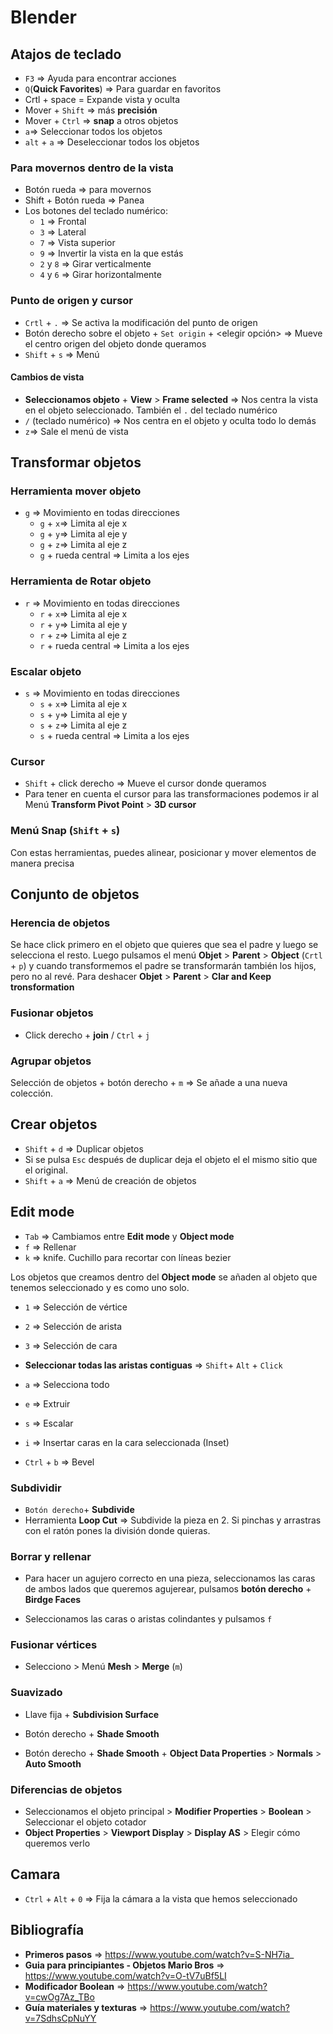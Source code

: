 # Blender

## Atajos de teclado
 * `F3` => Ayuda para encontrar acciones
 * `Q`(**Quick Favorites**) => Para guardar en favoritos
 * Crtl + space = Expande vista y oculta
 * Mover + `Shift` => más **precisión**
 * Mover + `Ctrl` => **snap** a otros objetos
 * `a`=> Seleccionar todos los objetos
 * `alt` + `a` => Deseleccionar todos los objetos


### Para movernos dentro de la vista
 * Botón rueda => para movernos 
 * Shift + Botón rueda => Panea
 * Los botones del teclado numérico:
   * `1` => Frontal
   * `3` => Lateral
   * `7` => Vista superior
   * `9` =>   Invertir la vista en la que estás
   * `2` y `8` => Girar verticalmente
   * `4` y `6` => Girar horizontalmente

### Punto de origen y cursor
 * `Crtl` + `.` => Se activa la modificación del punto de origen
 * Botón derecho sobre el objeto + `Set origin` + <elegir opción> => Mueve el centro origen del objeto donde queramos
 * `Shift` + `s` => Menú

#### Cambios de vista
 * **Seleccionamos objeto** + **View** > **Frame selected** => Nos centra la vista en el objeto seleccionado. También el `.` del teclado numérico
 * `/` (teclado numérico) => Nos centra en el objeto y oculta todo lo demás
 * `z`=> Sale el menú de vista

## Transformar objetos

### Herramienta mover objeto
   * `g` => Movimiento en todas direcciones
     * `g` + `x`=> Limita al eje x
     * `g` + `y`=> Limita al eje y
     * `g` + `z`=> Limita al eje z
     * `g` + rueda central => Limita a los ejes

### Herramienta de Rotar objeto
 * `r` => Movimiento en todas direcciones
   * `r` + `x`=> Limita al eje x
   * `r` + `y`=> Limita al eje y
   * `r` + `z`=> Limita al eje z
   * `r` + rueda central => Limita a los ejes

### Escalar objeto
 * `s` => Movimiento en todas direcciones
   * `s` + `x`=> Limita al eje x
   * `s` + `y`=> Limita al eje y
   * `s` + `z`=> Limita al eje z
   * `s` + rueda central => Limita a los ejes

### Cursor
 * `Shift` + click derecho => Mueve el cursor donde queramos
 * Para tener en cuenta el cursor para las transformaciones podemos ir al Menú **Transform Pivot Point** > **3D cursor**

### Menú Snap (`Shift` + `s`)
Con estas herramientas, puedes alinear, posicionar y mover elementos de manera precisa

## Conjunto de objetos
### Herencia de objetos
Se hace click primero en el objeto que quieres que sea el padre y luego se selecciona el resto. Luego pulsamos el menú **Objet** > **Parent** > **Object** (`Crtl` + `p`) y cuando transformemos el padre se transformarán también los hijos, pero no al revé. 
Para deshacer **Objet** > **Parent** > **Clar and Keep tronsformation**

### Fusionar objetos
 * Click derecho + **join** / `Ctrl` + `j`

### Agrupar objetos
Selección de objetos + botón derecho + `m` => Se añade a una nueva colección.

## Crear objetos
 * `Shift` + `d` => Duplicar objetos
 * Si se pulsa `Esc` después de duplicar deja el objeto el el mismo sitio que el original.
 * `Shift` + `a` => Menú de creación de objetos

## Edit mode
 * `Tab` => Cambiamos entre **Edit mode** y **Object mode**
 * `f` => Rellenar
 * `k` => knife. Cuchillo para recortar con líneas bezier

Los objetos que creamos dentro del **Object mode** se añaden al objeto que tenemos seleccionado y es como uno solo.
 * `1` => Selección de vértice
 * `2` => Selección de arista
 * `3` => Selección de cara

 * **Seleccionar todas las aristas contiguas** => `Shift`+ `Alt` + `Click`

 * `a` => Selecciona todo
 * `e` => Extruir
 * `s` => Escalar
 * `i` => Insertar caras en la cara seleccionada (Inset)
 * `Ctrl` + `b` => Bevel

### Subdividir
 * `Botón derecho`+ **Subdivide**
 * Herramienta **Loop Cut** => Subdivide la pieza en 2. Si pinchas y arrastras con el ratón pones la división donde quieras.

### Borrar y rellenar
 * Para hacer un agujero correcto en una pieza, seleccionamos las caras de ambos lados que queremos agujerear, pulsamos **botón derecho** + **Birdge Faces**

 * Seleccionamos las caras o aristas colindantes y pulsamos `f`

### Fusionar vértices
 * Selecciono > Menú **Mesh** > **Merge** (`m`)

### Suavizado
 * Llave fija + **Subdivision Surface**
 * Botón derecho + **Shade Smooth**

 * Botón derecho + **Shade Smooth** + **Object Data Properties** > **Normals** > **Auto Smooth**

### Diferencias de objetos
 * Seleccionamos el objeto principal > **Modifier Properties** > **Boolean** > Seleccionar el objeto cotador
 * **Object Properties** > **Viewport Display** > **Display AS** > Elegir cómo queremos verlo

## Camara

 * `Ctrl` + `Alt` + `0` => Fija la cámara a la vista que hemos seleccionado


## Bibliografía
 * **Primeros pasos** => https://www.youtube.com/watch?v=S-NH7ia_
 * **Guia para principiantes - Objetos Mario Bros** => https://www.youtube.com/watch?v=O-tV7uBf5LI
 * **Modificador Boolean** => https://www.youtube.com/watch?v=cwOg7Az_TBo
 * **Guía materiales y texturas** => https://www.youtube.com/watch?v=7SdhsCpNuYY